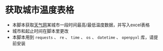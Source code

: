 # 获取城市温度表格

* 本脚本获取[天气网](https://www.tianqi.com/)某城市一段时间最高/最低温度数据，并写入excel表格
* 城市和起止时间在脚本里更改
* 本脚本用到 `requests` 、 `re` 、 `time` 、 `os` 、 `datetime` 、 `openpyxl` 库，请提前安装